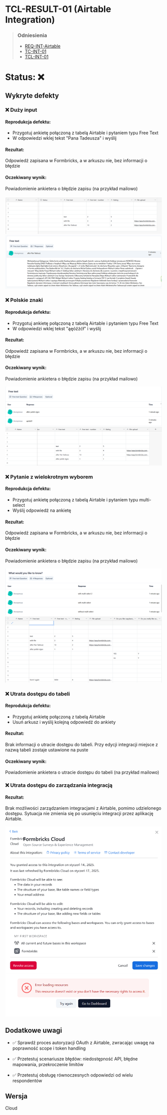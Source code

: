 # TCL-RESULT-01 (Airtable Integration)
> ### Odniesienia
> - [REQ-INT-Airtable](https://github.com/KWAK-testing/Formbricks-tests/blob/main/docs/requirements.md#req-int-airtable)
> - [TC-INT-01](https://github.com/KWAK-testing/Formbricks-tests/blob/main/docs/test-cases/high-level/integrations.md#tc-int-12)
> - [TCL-INT-01](https://github.com/KWAK-testing/Formbricks-tests/blob/main/docs/test-cases/low-level/integrations/tcl-int-01.md)
# Status: ❌
## Wykryte defekty

### ❌ Duży input
#### Reprodukcja defektu:
- Przygotuj ankietę połączoną z tabelą Airtable i pytaniem typu Free Text
- W odpowiedzi wklej tekst "Pana Tadeusza" i wyślij
#### Rezultat:
Odpowiedź zapisana w Formbricks, a w arkuszu nie, bez informacji o błędzie
#### Oczekiwany wynik:
Powiadomienie ankietera o błędzie zapisu (na przykład mailowo) <br><br>
![alt text](/docs/test-results/integrations/visuals/int-07.png)
![alt text](/docs/test-results/integrations/visuals/int-08.png)
### ❌ Polskie znaki
#### Reprodukcja defektu:
- Przygotuj ankietę połączoną z tabelą Airtable i pytaniem typu Free Text
- W odpowiedzi wklej tekst "ąęóźżćł" i wyślij
#### Rezultat:
Odpowiedź zapisana w Formbricks, a w arkuszu nie, bez informacji o błędzie
#### Oczekiwany wynik:
Powiadomienie ankietera o błędzie zapisu (na przykład mailowo) <br><br>
![alt text](/docs/test-results/integrations/visuals/int-09.png)
![alt text](/docs/test-results/integrations/visuals/int-10.png)
### ❌ Pytanie z wielokrotnym wyborem
#### Reprodukcja defektu:
- Przygotuj ankietę połączoną z tabelą Airtable i pytaniem typu multi-select
- Wyślij odpowiedź na ankietę
#### Rezultat:
Odpowiedź zapisana w Formbricks, a w arkuszu nie, bez informacji o błędzie
#### Oczekiwany wynik:
Powiadomienie ankietera o błędzie zapisu (na przykład mailowo) <br><br>
![alt text](/docs/test-results/integrations/visuals/int-11.png)
![alt text](/docs/test-results/integrations/visuals/int-12.png)

### ❌ Utrata dostępu do tabeli
#### Reprodukcja defektu:
- Przygotuj ankietę połączoną z tabelą Airtable
- Usuń arkusz i wyślij kolejną odpowiedź do ankiety
#### Rezultat:
Brak informacji o utracie dostępu do tabeli. Przy edycji integracji miejsce z nazwą tabeli zostaje ustawione na puste
#### Oczekiwany wynik:
Powiadomienie ankietera o utracie dostępu do tabeli (na przykład mailowo)

### ❌ Utrata dostępu do zarządzania integracją
#### Rezultat:
Brak możliwości zarządzaniem integracjami z Airtable, pomimo udzielonego dostępu. Sytuacja nie zmienia się po usunięciu integracji przez aplikację Airtable. <br><br>
![alt text](/docs/test-results/integrations/visuals/int-05.png)
![alt text](/docs/test-results/integrations/visuals/int-06.png)

## Dodatkowe uwagi
- ✅ Sprawdź proces autoryzacji OAuth z Airtable, zwracając uwagę na poprawność scope i token handling
<br><br>
- ✅ Przetestuj scenariusze błędów: niedostępność API, błędne mapowania, przekroczenie limitów
<br><br>
- ✅ Przetestuj obsługę równoczesnych odpowiedzi od wielu respondentów
## Wersja 
Cloud